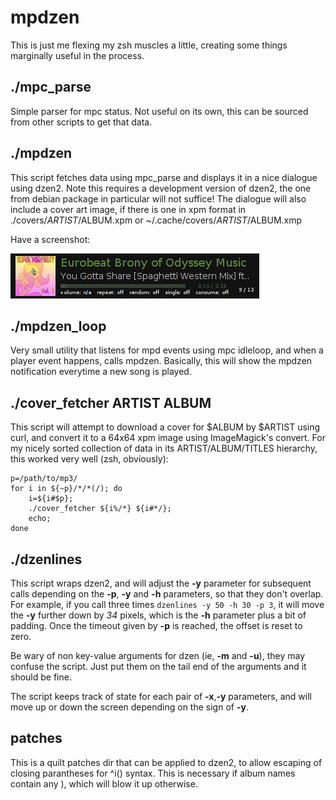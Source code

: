 mpdzen
======

This is just me flexing my zsh muscles a little, creating some things
marginally useful in the process.

./mpc_parse
-----------

Simple parser for mpc status. Not useful on its own, this can be sourced
from other scripts to get that data.

./mpdzen
---------

This script fetches data using mpc_parse and displays it in a nice dialogue
using dzen2. Note this requires a development version of dzen2, the one from
debian package in particular will not suffice!
The dialogue will also include a cover art image, if there is one in xpm format
in ./covers/$ARTIST/$ALBUM.xpm or ~/.cache/covers/$ARTIST/$ALBUM.xmp

Have a screenshot:

![Screenshot](https://github.com/Valodim/mpdzen/raw/master/shot.png) 

./mpdzen_loop
-------------

Very small utility that listens for mpd events using mpc idleloop, and when
a player event happens, calls mpdzen. Basically, this will show the mpdzen
notification everytime a new song is played.

./cover_fetcher ARTIST ALBUM
----------------------------

This script will attempt to download a cover for $ALBUM by $ARTIST using curl,
and convert it to a 64x64 xpm image using ImageMagick's convert. For my nicely
sorted collection of data in its ARTIST/ALBUM/TITLES hierarchy, this worked
very well (zsh, obviously):

    p=/path/to/mp3/
    for i in ${~p}/*/*(/); do
        i=${i#$p};
        ./cover_fetcher ${i%/*} ${i#*/}; 
        echo; 
    done

./dzenlines
-----------

This script wraps dzen2, and will adjust the __-y__ parameter for subsequent
calls depending on the __-p__, __-y__ and __-h__ parameters, so that they don't
overlap. For example, if you call three times `dzenlines -y 50 -h 30 -p 3`, it
will move the __-y__ further down by *34* pixels, which is the __-h__ parameter
plus a bit of padding. Once the timeout given by __-p__ is reached, the offset
is reset to zero.

Be wary of non key-value arguments for dzen (ie, __-m__ and __-u__), they may
confuse the script. Just put them on the tail end of the arguments and it
should be fine.

The script keeps track of state for each pair of __-x__,__-y__ parameters, and
will move up or down the screen depending on the sign of __-y__.

patches
-------

This is a quilt patches dir that can be applied to dzen2, to allow escaping of
closing parantheses for ^i() syntax. This is necessary if album names contain
any ), which will blow it up otherwise.
